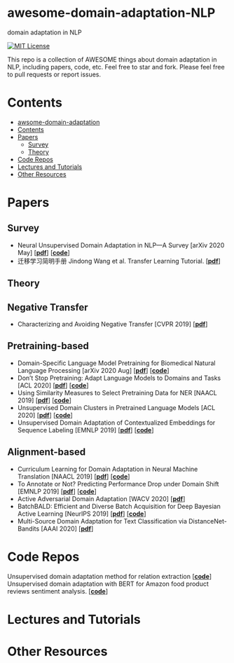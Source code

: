 # awesome-domain-adaptation-NLP
domain adaptation in NLP

[![MIT License](https://img.shields.io/badge/license-MIT-green.svg)](https://opensource.org/licenses/MIT) 

This repo is a collection of AWESOME things about domain adaptation in NLP, including papers, code, etc. Feel free to star and fork.
Please feel free to pull requests or report issues.

# Contents
- [awsome-domain-adaptation](#awsome-domain-adaptation)
- [Contents](#contents)
- [Papers](#papers)
  - [Survey](#survey)
  - [Theory](#theory)
- [Code Repos](#code-repos)
- [Lectures and Tutorials](#lectures-and-tutorials)
- [Other Resources](#other-resources)

# Papers

## Survey
* Neural Unsupervised Domain Adaptation in NLP—A Survey [arXiv 2020 May] [[__pdf__](https://arxiv.org/pdf/2006.00632.pdf)]  [[__code__](https://github.com/bplank/awesome-neural-adaptation-in-NLP)]  
* 迁移学习简明手册 Jindong Wang et al. Transfer Learning Tutorial. [[__pdf__](https://tutorial.transferlearning.xyz/)]  

## Theory

## Negative Transfer 
* Characterizing and Avoiding Negative Transfer [CVPR 2019] [[__pdf__](https://arxiv.org/pdf/1811.09751.pdf)]  

## Pretraining-based
* Domain-Specific Language Model Pretraining for Biomedical Natural Language Processing [arXiv 2020 Aug] [[__pdf__](https://arxiv.org/pdf/2007.15779.pdf)]  [[__code__](https://microsoft.github.io/BLURB/)] 
* Don’t Stop Pretraining: Adapt Language Models to Domains and Tasks [ACL 2020] [[__pdf__](https://arxiv.org/pdf/2004.10964.pdf)]  [[__code__](https://github.com/allenai/dont-stop-pretraining)] 
* Using Similarity Measures to Select Pretraining Data for NER [NAACL 2019] [[__pdf__](https://arxiv.org/pdf/1904.00585.pdf)]  [[__code__](https://github.com/daixiangau/naacl2019-select-pretraining-data-for-ner)] 
* Unsupervised Domain Clusters in Pretrained Language Models [ACL 2020] [[__pdf__](https://arxiv.org/pdf/2004.02105.pdf)]  [[__code__](https://github.com/roeeaharoni/unsupervised-domain-clusters)] 
* Unsupervised Domain Adaptation of Contextualized Embeddings for Sequence Labeling [EMNLP 2019] [[__pdf__](https://arxiv.org/pdf/1904.02817.pdf)]  [[__code__](https://github.com/xhan77/AdaptaBERT)]  


## Alignment-based
* Curriculum Learning for Domain Adaptation in Neural Machine Translation [NAACL 2019] [[__pdf__](https://arxiv.org/pdf/1905.05816.pdf)]  [[__code__](https://github.com/kevinduh/sockeye-recipes/tree/master/egs/curriculum)] 
* To Annotate or Not? Predicting Performance Drop under Domain Shift  [EMNLP 2019] [[__pdf__](https://www.aclweb.org/anthology/D19-1222.pdf)]  [[__code__](https://github.com/hadyelsahar/domain-shift-prediction)] 
* Active Adversarial Domain Adaptation [WACV 2020] [[__pdf__](https://arxiv.org/pdf/1904.07848.pdf)]
* BatchBALD: Efficient and Diverse Batch Acquisition for Deep Bayesian Active Learning [NeurIPS 2019] [[__pdf__](https://arxiv.org/pdf/1906.08158.pdf)]  [[__code__](https://github.com/BlackHC/BatchBALD)] 
* Multi-Source Domain Adaptation for Text Classification via DistanceNet-Bandits [AAAI 2020] [[__pdf__](https://arxiv.org/pdf/2001.04362.pdf)] 


# Code Repos
Unsupervised domain adaptation method for relation extraction [[__code__](https://github.com/AnthonyMRios/adversarial-relation-classification)]  
Unsupervised domain adaptation with BERT for Amazon food product reviews sentiment analysis. [[__code__](https://github.com/EmreTaha/Unsupervised-Domain-Adaptation-with-BERT)]
  

# Lectures and Tutorials

# Other Resources

